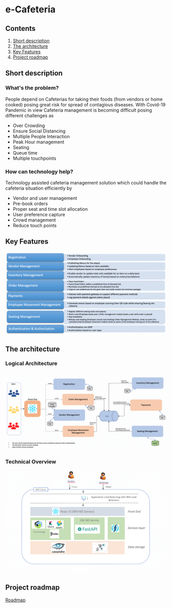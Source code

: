 # e-Cafeteria

## Contents

1. [Short description](#short-description)
1. [The architecture](#the-architecture)
1. [Key Features](#key-features)
1. [Project roadmap](#project-roadmap)

## Short description

### What's the problem?

People depend on Cafeterias for taking their foods (from vendors or home cooked) posing great risk for spread of contagious diseases. With Covid-19 Pandemic in view Cafeteria management is becoming difficult posing different challenges as
  * Over Crowding
  * Ensure Social Distancing
  * Multiple People Interaction
  * Peak Hour management
  * Seating
  * Queue time
  * Multiple touchpoints


### How can technology help?

 Technology assisted cafeteria management solution which could handle the cafeteria situation efficiently by
  * Vendor and user management
  * Pre-book orders
  * Proper seat and time slot allocation
  * User preference capture
  * Crowd management
  * Reduce touch points

## Key Features
![e-cafeteria Key Features](https://github.com/yaminighorpade/eCafeteria/blob/master/documentation/Key_Features.png)

## The architecture

### Logical Architecture
![e-cafeteria Logical Architecture](https://github.com/yaminighorpade/eCafeteria/blob/master/documentation/Logical_Architecture.png)

### Technical Overview
![e-cafeteria Technical Overview](https://github.com/yaminighorpade/eCafeteria/blob/master/documentation/Technical_View.png)

## Project roadmap
[Roadmap](https://github.com/yaminighorpade/eCafeteria/blob/master/documentation/Road_Map.png)

